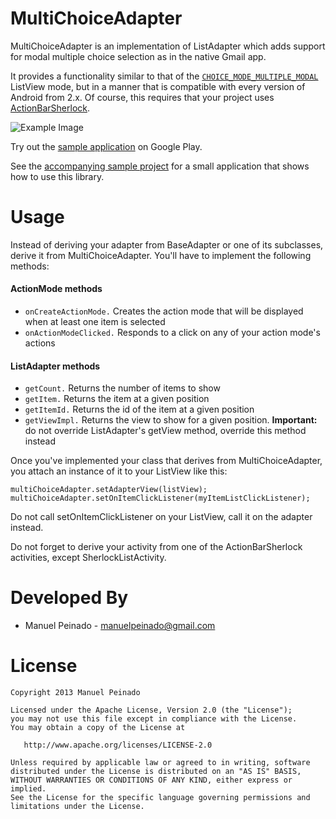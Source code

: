 MultiChoiceAdapter
==================

MultiChoiceAdapter is an implementation of ListAdapter which adds support for modal multiple choice selection as in the native Gmail app. 

It provides a functionality similar to that of the [`CHOICE_MODE_MULTIPLE_MODAL`][1] ListView mode, but in a manner that is compatible 
with every version of Android from 2.x. Of course, this requires that your project uses [ActionBarSherlock][2].

![Example Image][3]

Try out the [sample application][4] on Google Play.

See the [accompanying sample project][5] for a small application that shows how to use this library.

Usage
=====

Instead of deriving your adapter from BaseAdapter or one of its subclasses, derive it from MultiChoiceAdapter. You'll have to implement the following methods:

#### ActionMode methods

* <code>onCreateActionMode.</code> Creates the action mode that will be displayed when at least one item is selected
* <code>onActionModeClicked.</code> Responds to a click on any of your action mode's actions

#### ListAdapter methods

* <code>getCount.</code> Returns the number of items to show
* <code>getItem.</code> Returns the item at a given position
* <code>getItemId.</code> Returns the id of the item at a given position
* <code>getViewImpl.</code> Returns the view to show for a given position. **Important:** do not override ListAdapter's getView method, override this method instead

Once you've implemented your class that derives from MultiChoiceAdapter, you attach an instance of it to your ListView like this:

	multiChoiceAdapter.setAdapterView(listView);
	multiChoiceAdapter.setOnItemClickListener(myItemListClickListener);

Do not call setOnItemClickListener on your ListView, call it on the adapter instead.

Do not forget to derive your activity from one of the ActionBarSherlock activities, except SherlockListActivity.

Developed By
============

* Manuel Peinado - <manuelpeinado@gmail.com>

License
=======

    Copyright 2013 Manuel Peinado

    Licensed under the Apache License, Version 2.0 (the "License");
    you may not use this file except in compliance with the License.
    You may obtain a copy of the License at

       http://www.apache.org/licenses/LICENSE-2.0

    Unless required by applicable law or agreed to in writing, software
    distributed under the License is distributed on an "AS IS" BASIS,
    WITHOUT WARRANTIES OR CONDITIONS OF ANY KIND, either express or implied.
    See the License for the specific language governing permissions and
    limitations under the License.





 [1]: http://developer.android.com/reference/android/widget/AbsListView.MultiChoiceModeListener.html
 [2]: http://actionbarsherlock.com
 [3]: https://raw.github.com/ManuelPeinado/MultiChoiceAdapter/master/art/screenshot.png
 [4]: https://play.google.com/store/apps/details?id=com.actionbarsherlock.sample.demos
 [5]: https://play.google.com/store/apps/details?id=com.actionbarsherlock.sample.demos
